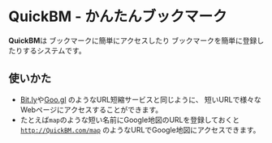 <h1>QuickBM - かんたんブックマーク</h1>

<b>QuickBM</b>は
ブックマークに簡単にアクセスしたり
ブックマークを簡単に登録したりするシステムです。

<h2>使いかた</h2>

<ul>
  <li><a href="https://bitly.com/">Bit.ly</a>や<a href="https://goo.gl/">Goo.gl</a>
    のようなURL短縮サービスと同じように、
    短いURLで様々なWebページにアクセスすることができます。
  </li>
  <li>たとえば<code>map</code>のような短い名前にGoogle地図のURLを登録しておくと
    <a href="http://QuickBM.com/map"><code>http://QuickBM.com/map</code></a>
    のようなURLでGoogle地図にアクセスできます。
  </li>
</ul>
